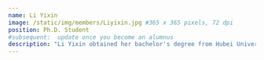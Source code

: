 ```yaml
---
name: Li Yixin
image: /static/img/members/Liyixin.jpg #365 x 365 pixels, 72 dpi
position: Ph.D. Student
#subsequent:  update once you become an alumnus
description: "Li Yixin obtained her bachelor's degree from Hubei University of Medicine and her master's degree in psychiatry and mental health from the First Clinical School of Wuhan University. She worked in Professor Zhang's bench group, focusing on research involving depression mouse models and related molecular mechanisms."
---
```


